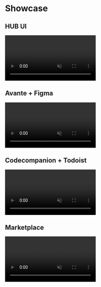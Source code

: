 # Showcase 

## HUB UI

<p>
<video muted controls src="https://github.com/user-attachments/assets/22d14360-5994-455b-8789-4fffd2b598e2"></video>
</p>

## Avante + Figma

<p>
<video muted controls src="https://github.com/user-attachments/assets/e33fb5c3-7dbd-40b2-bec5-471a465c7f4d"></video>
</p>

## Codecompanion + Todoist

<p>
<video muted controls src="https://github.com/user-attachments/assets/cefce4bb-d07f-4423-8873-cf7d56656cd3"></video>
</p>

## Marketplace

<p>
<video muted controls src="https://github.com/user-attachments/assets/20a18abc-f2ba-436e-aab7-ea795f6e28d2"></video>
</p>


